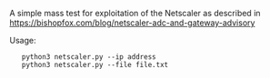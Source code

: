 A simple mass test for exploitation of the Netscaler as described in https://bishopfox.com/blog/netscaler-adc-and-gateway-advisory 

Usage:
```
   python3 netscaler.py --ip address
   python3 netscaler.py --file file.txt
```
